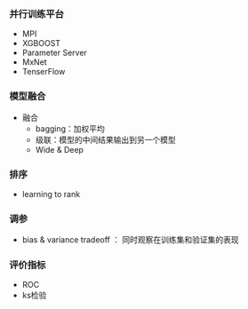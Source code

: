 ### 并行训练平台
- MPI
- XGBOOST
- Parameter Server
- MxNet
- TenserFlow	

### 模型融合
- 融合
	- bagging：加权平均
	- 级联：模型的中间结果输出到另一个模型
	- Wide & Deep	

### 排序
- learning to rank

### 调参
- bias & variance tradeoff ： 同时观察在训练集和验证集的表现

### 评价指标
- ROC
- ks检验